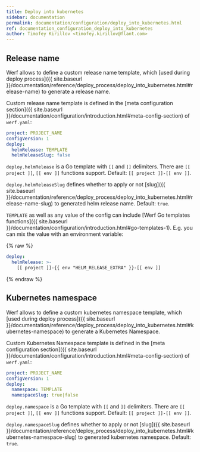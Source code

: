 ```yaml
---
title: Deploy into kubernetes
sidebar: documentation
permalink: documentation/configuration/deploy_into_kubernetes.html
ref: documentation_configuration_deploy_into_kubernetes
author: Timofey Kirillov <timofey.kirillov@flant.com>
---
```


## Release name

Werf allows to define a custom release name template, which [used during deploy process]({{ site.baseurl }}/documentation/reference/deploy_process/deploy_into_kubernetes.html#release-name) to generate a release name.

Custom release name template is defined in the [meta configuration section]({{ site.baseurl }}/documentation/configuration/introduction.html#meta-config-section) of `werf.yaml`:

```yaml
project: PROJECT_NAME
configVersion: 1
deploy:
  helmRelease: TEMPLATE
  helmReleaseSlug: false
```

`deploy.helmRelease` is a Go template with `[[` and `]]` delimiters. There are `[[ project ]]`, `[[ env ]]` functions support. Default: `[[ project ]]-[[ env ]]`.

`deploy.helmReleaseSlug` defines whether to apply or not [slug]({{ site.baseurl }}/documentation/reference/deploy_process/deploy_into_kubernetes.html#release-name-slug) to generated helm release name. Default: `true`.

`TEMPLATE` as well as any value of the config can include [Werf Go templates functions]({{ site.baseurl }}/documentation/configuration/introduction.html#go-templates-1). E.g. you can mix the value with an environment variable:

{% raw %}
```yaml
deploy:
  helmRelease: >-
    [[ project ]]-{{ env "HELM_RELEASE_EXTRA" }}-[[ env ]]
```
{% endraw %}

## Kubernetes namespace

Werf allows to define a custom kubernetes namespace template, which [used during deploy process]({{ site.baseurl }}/documentation/reference/deploy_process/deploy_into_kubernetes.html#kubernetes-namespace) to generate a Kubernetes Namespace.

Custom Kubernetes Namespace template is defined in the [meta configuration section]({{ site.baseurl }}/documentation/configuration/introduction.html#meta-config-section) of `werf.yaml`:

```yaml
project: PROJECT_NAME
configVersion: 1
deploy:
  namespace: TEMPLATE
  namespaceSlug: true|false
```

`deploy.namespace` is a Go template with `[[` and `]]` delimiters. There are `[[ project ]]`, `[[ env ]]` functions support. Default: `[[ project ]]-[[ env ]]`.

`deploy.namespaceSlug` defines whether to apply or not [slug]({{ site.baseurl }}/documentation/reference/deploy_process/deploy_into_kubernetes.html#kubernetes-namespace-slug) to generated kubernetes namespace. Default: `true`.
